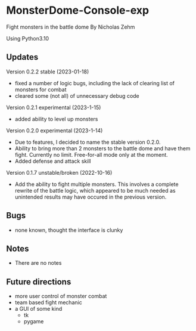 # MonsterDome-Console-exp
Fight monsters in the battle dome
By Nicholas Zehm

Using Python3.10

## Updates
Version 0.2.2 stable (2023-01-18)
* fixed a number of logic bugs, including the lack of clearing list of
monsters for combat
* cleared some (not all) of unnecessary debug code

Version 0.2.1 experimental (2023-1-15)
* added ability to level up monsters

Version 0.2.0 experimental (2023-1-14)
* Due to features, I decided to name the stable version 0.2.0.
* Ability to bring more than 2 monsters to the battle dome and have them
fight. Currently no limit. Free-for-all mode only at the moment.
* Added defense and attack skill

Version 0.1.7 unstable/broken (2022-10-16)
* Add the ability to fight multiple monsters. This involves a complete
rewrite of the battle logic, which appeared to be much needed as 
unintended results may have occured in the previous version.

## Bugs
* none known, thought the interface is clunky

## Notes
* There are no notes

## Future directions
* more user control of monster combat
* team based fight mechanic
* a GUI of some kind
    - tk
    - pygame


